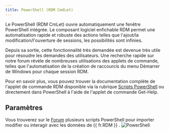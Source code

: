 ```yaml
---
title: PowerShell (RDM CmdLet)
---
```

Le PowerShell (RDM CmLet) ouvre automatiquement une fenêtre PowerShell intégrée. Le composant logiciel enfichable RDM permet une automatisation rapide et robuste des actions telles que l'ajout/la modification/l'ouverture de sessions, les possibilités sont infinies.  

Depuis sa sortie, cette fonctionnalité très demandée est devenue très utile pour résoudre les demandes des utilisateurs. Une recherche rapide sur notre forum révèle de nombreuses utilisations des applets de commande, telles que l'automatisation de la création de raccourcis du menu Démarrer de Windows pour chaque session RDM.  

Pour en savoir plus, vous pouvez trouver la documentation complète de l'applet de commande RDM disponible via la rubrique [Scripts PowerShell](/rdm/windows/powershell-scripting/) ou directement dans PowerShell à l'aide de l'applet de commande Get-Help.  

## Paramètres 

Vous trouverez sur le [Forum](https://forum.devolutions.net/product/powershell-module) plusieurs scripts PowerShell pour importer modifier ou interagir avec les données de {{ fr.RDM }} . 
![PowerShell](https://webdevolutions.azureedge.net/docs/fr/rdm/windows/clip10369.png) 
